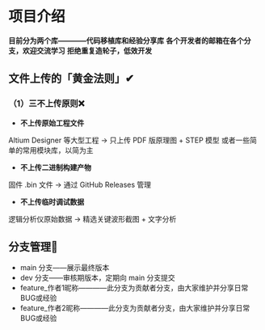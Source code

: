 # 项目介绍

**目前分为两个库————代码移植库和经验分享库** **各个开发者的邮箱在各个分支，欢迎交流学习** **拒绝重复造轮子，低效开发**

## 文件上传的「黄金法则」✔

### （1）三不上传原则❌

- **不上传原始工程文件**

Altium Designer 等大型工程 → 只上传 PDF 版原理图 + STEP 模型
或者一些简单的常用模块库，以简为主

- **不上传二进制构建产物**

固件 .bin 文件 → 通过 GitHub Releases 管理

- **不上传临时调试数据**

逻辑分析仪原始数据 → 精选关键波形截图 + 文字分析

## 分支管理🔀

- main 分支——展示最终版本
- dev 分支——审核期版本，定期向 main 分支提交
- feature_作者1昵称————此分支为贡献者分支，由大家维护并分享日常BUG或经验
- feature_作者2昵称————此分支为贡献者分支，由大家维护并分享日常BUG或经验
